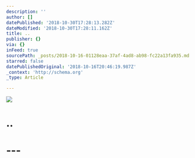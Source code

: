 ```yaml
---
description: ''
author: []
datePublished: '2018-10-30T17:28:13.282Z'
dateModified: '2018-10-30T17:28:11.162Z'
title: ..
publisher: {}
via: {}
inFeed: true
sourcePath: _posts/2018-10-16-01128eaa-37af-4ad8-ab98-fc22a13fa935.md
starred: false
datePublishedOriginal: '2018-10-16T20:46:19.987Z'
_context: 'http://schema.org'
_type: Article

---
```

![](https://the-grid-user-content.s3-us-west-2.amazonaws.com/f1ff32c5-4cea-4a02-96e7-b413afef525f.jpg)

# ..

# ---